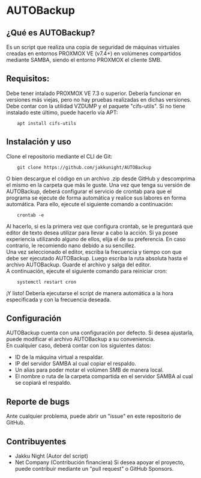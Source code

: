 # AUTOBackup
## ¿Qué es AUTOBackup?
Es un script que realiza una copia de seguridad de máquinas virtuales creadas en entornos PROXMOX VE (v7.4+) 
en volúmenes compartidos mediante SAMBA, siendo el entorno PROXMOX el cliente SMB.
## Requisitos:
Debe tener intalado PROXMOX VE 7.3 o superior. Debería funcionar en versiones más viejas, pero no hay pruebas realizadas en dichas versiones.  
Debe contar con la utilidad VZDUMP y el paquete "cifs-utils". 
Si no tiene instalado este último, puede hacerlo vía APT:
```Sell
	apt install cifs-utils
```
## Instalación y uso
Clone el repositorio mediante el CLI de Git:
```Shell
	git clone https://github.com/jakkunight/AUTOBackup
```
O bien descargue el código en un archivo .zip desde GitHub y descomprima el mismo en la carpeta que más le guste.
Una vez que tenga su versión de AUTOBackup, deberá configurar el servicio de crontab para que el programa se ejecute de forma automática 
y realice sus labores en forma automática.
Para ello, ejecute el siguiente comando a continuación:  
```Shell
	crontab -e
```
Al hacerlo, si es la primera vez que configura crontab, se le preguntará que editor de texto desea utilizar para llevar a cabo la acción. 
Si ya posee experiencia utilizando alguno de ellos, elija el de su preferencia. En caso contrario, le recomiendo nano debido a su sencillez.  
Una vez seleccionado el editor, escriba la frecuencia y tiempo con que debe ser ejecutado AUTOBackup. Luego escriba la ruta absoluta hasta el 
archivo AUTOBackup. Guarde el archivo y salga del editor.  
A continuación, ejecute el siguiente comando para reiniciar cron:
```Shell
	systemctl restart cron
```
¡Y listo! Debería ejecutarse el script de manera automática a la hora especificada y con la frecuencia deseada.
## Configuración
AUTOBackup cuenta con una configuración por defecto. Si desea ajustarla, puede modificar el archivo AUTOBackup a su conveniencia.  
En cualquier caso, deberá contar con los siguientes datos:
+ ID de la máquina virtual a respaldar.
+ IP del servidor SAMBA al cual copiar el respaldo.
+ Un alias para poder motar el volúmen SMB de manera local.
+ El nombre o ruta de la carpeta compartida en el servidor SAMBA al cual se copiará el respaldo.
## Reporte de bugs
Ante cualquier problema, puede abrir un "issue" en este repositorio de GitHub.
## Contribuyentes
- Jakku Night (Autor del script)
- Net Company (Contribución financiera)
Si desea apoyar el proyecto, puede contribuir mediante un "pull request" o GitHub Sponsors.

